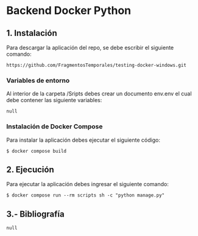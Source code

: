 # Backend Docker Python

## 1. Instalación

Para descargar la aplicación del repo, se debe escribir el siguiente comando:

```
https://github.com/FragmentosTemporales/testing-docker-windows.git
```

### Variables de entorno

Al interior de la carpeta /Sripts debes crear un documento env.env el cual debe contener las siguiente variables:

```
null
```

### Instalación de Docker Compose

Para instalar la aplicación debes ejecutar el siguiente código:

```
$ docker compose build
```

## 2. Ejecución

Para ejecutar la aplicación debes ingresar el siguiente comando:

```
$ docker compose run --rm scripts sh -c "python manage.py"
```

## 3.- Bibliografía

```
null
```
